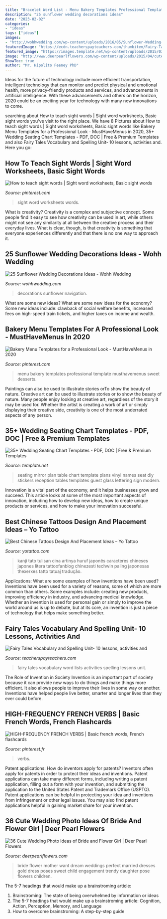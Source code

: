 ```yaml
---
title: "Bracelet Word List - Menu Bakery Templates Professional Template Musthavemenus Sweet Desserts"
description: "25 sunflower wedding decorations ideas"
date: "2023-02-02"
categories:
- "ideas"
tags: ["ideas"]
images:
- "http://wohhwedding.com/wp-content/uploads/2016/05/Sunflower-Wedding-Decorations-Ideas.jpg"
featuredImage: "https://ecdn.teacherspayteachers.com/thumbitem/Fairy-Tales-Vocabulary-and-Spelling-Unit-10-lessons-activities-and-word-lists-086067200-1373076978-1551406251/original-757976-2.jpg"
featured_image: "https://images.template.net/wp-content/uploads/2015/03/18054224/Wedding-Seating-Chart-Mirror1.jpg"
image: "http://www.deerpearlflowers.com/wp-content/uploads/2015/04/cute-wedding-photo-ideas-bride-and-little-flower-girl.jpg"
ShowToc: true
author: "Mr. Hipolito Feeney PhD"
---
```



Ideas for the future of technology include more efficient transportation, intelligent technology that can monitor and predict physical and emotional health, more privacy-friendly products and services, and advancements in artificial intelligence. With these advancements and others on the horizon, 2020 could be an exciting year for technology with many new innovations to come.

	

		
searching about How to teach sight words | Sight word worksheets, Basic sight words you've visit to the right place. We have 8 Pictures about How to teach sight words | Sight word worksheets, Basic sight words like Bakery Menu Templates for a Professional Look - MustHaveMenus in 2020, 35+ Wedding Seating Chart Templates - PDF, DOC | Free &amp; Premium Templates and also Fairy Tales Vocabulary and Spelling Unit- 10 lessons, activities and. Here you go:
		
    
## How To Teach Sight Words | Sight Word Worksheets, Basic Sight Words

<img loading=lazy src="https://i.pinimg.com/736x/4c/6f/e0/4c6fe066285f95e7bda9761512fdcf01.jpg" onerror="this.onerror=null;this.src='https://tse4.mm.bing.net/th?id=OIP.7xcSlRV093xAAB7oWmdgmwHaJ4&amp;pid=15.1';" alt="How to teach sight words | Sight word worksheets, Basic sight words">

_Source: pinterest.com_

>sight word worksheets words. 

	

What is creativity?
Creativity is a complex and subjective concept. Some people find it easy to see how creativity can be used in art, while others might not see any similarity at all between the creative process and their everyday lives. What is clear, though, is that creativity is something that everyone experiences differently and that there is no one way to approach it.

    
## 25 Sunflower Wedding Decorations Ideas - Wohh Wedding

<img loading=lazy src="http://wohhwedding.com/wp-content/uploads/2016/05/Sunflower-Wedding-Decorations-Ideas.jpg" onerror="this.onerror=null;this.src='https://tse3.mm.bing.net/th?id=OIP.BTQyJNzVY6iwv-WS87_tjgHaKV&amp;pid=15.1';" alt="25 Sunflower Wedding Decorations Ideas - Wohh Wedding">

_Source: wohhwedding.com_

>decorations sunflower navigation. 

	

What are some new ideas?
What are some new ideas for the economy? 
Some new ideas include: clawback of social welfare benefits, increased fees on high-speed train tickets, and higher taxes on income and wealth.

    
## Bakery Menu Templates For A Professional Look - MustHaveMenus In 2020

<img loading=lazy src="https://i.pinimg.com/736x/9b/05/cf/9b05cf9c2f24c69ab4a57d989b3cf4b2.jpg" onerror="this.onerror=null;this.src='https://tse2.mm.bing.net/th?id=OIP.8V15XnGDi5dDYTJyC0J0ywAAAA&amp;pid=15.1';" alt="Bakery Menu Templates for a Professional Look - MustHaveMenus in 2020">

_Source: pinterest.com_

>menu bakery templates professional template musthavemenus sweet desserts. 

	

Paintings can also be used to illustrate stories orTo show the beauty of nature.
Creative art can be used to illustrate stories or to show the beauty of nature. Many people enjoy looking at creative art, regardless of the story it may be used for. Whether the artist is creating a work of art or simply displaying their creative side, creativity is one of the most underrated aspects of any person.

    
## 35+ Wedding Seating Chart Templates - PDF, DOC | Free &amp; Premium Templates

<img loading=lazy src="https://images.template.net/wp-content/uploads/2015/03/18054224/Wedding-Seating-Chart-Mirror1.jpg" onerror="this.onerror=null;this.src='https://tse4.mm.bing.net/th?id=OIP.8vngSQJ1Sz04BscQZVMw7AHaK4&amp;pid=15.1';" alt="35+ Wedding Seating Chart Templates - PDF, DOC | Free &amp; Premium Templates">

_Source: template.net_

>seating mirror plan table chart template plans vinyl names seat diy stickers reception tables templates guest glass lettering sign modern. 

	

Innovation is a vital part of the economy, and it helps businesses grow and succeed. This article looks at some of the most important aspects of innovation, including how to develop new ideas, how to create unique products or services, and how to make your innovation successful.

    
## Best Chinese Tattoos Design And Placement Ideas – Yo Tattoo

<img loading=lazy src="http://yotattoo.com/wp-content/uploads/2016/02/Chinese-Tattoo-Designs-for-Men.jpg" onerror="this.onerror=null;this.src='https://tse1.mm.bing.net/th?id=OIP.tqn0wX6-CzpZtZ-6nJftmgHaJ4&amp;pid=15.1';" alt="Best Chinese Tattoos Design And Placement Ideas – Yo Tattoo">

_Source: yotattoo.com_

>kanji tato tulisan cina artinya huruf japonês caracteres chineses japones litera tattoofanblog chinezesti techwin paling japonesas thexerxes tatto tatuaj tradução. 

	

Applications: What are some examples of how inventions have been used?
Inventions have been used for a variety of reasons, some of which are more common than others. Some examples include: creating new products, improving efficiency in industry, and advancing medical knowledge. Whether an invention is used for personal gain or simply to improve the world around us is up to debate, but at its core, an invention is just a piece of technology that helps make something better.

    
## Fairy Tales Vocabulary And Spelling Unit- 10 Lessons, Activities And

<img loading=lazy src="https://ecdn.teacherspayteachers.com/thumbitem/Fairy-Tales-Vocabulary-and-Spelling-Unit-10-lessons-activities-and-word-lists-086067200-1373076978-1551406251/original-757976-2.jpg" onerror="this.onerror=null;this.src='https://tse3.mm.bing.net/th?id=OIP.5W3ESroZ6qgMHcm29dhYaAAAAA&amp;pid=15.1';" alt="Fairy Tales Vocabulary and Spelling Unit- 10 lessons, activities and">

_Source: teacherspayteachers.com_

>fairy tales vocabulary word lists activities spelling lessons unit. 

	

The Role of Invention in Society
Invention is an important part of society because it can provide new ways to do things and make things more efficient. It also allows people to improve their lives in some way or another. Inventions have helped people live better, smarter and longer lives than they ever could before.

    
## HIGH-FREQUENCY FRENCH VERBS | Basic French Words, French Flashcards

<img loading=lazy src="https://i.pinimg.com/736x/c7/4f/13/c74f1393e83d6fbdf311adf5ae39d992.jpg" onerror="this.onerror=null;this.src='https://tse2.mm.bing.net/th?id=OIP.6yANeXb8_SC_XnpzNsAr6AAAAA&amp;pid=15.1';" alt="HIGH-FREQUENCY FRENCH VERBS | Basic french words, French flashcards">

_Source: pinterest.fr_

>verbs. 

	

Patent applications: How do inventors apply for patents?
Inventors often apply for patents in order to protect their ideas and inventions. Patent applications can take many different forms, including writing a patent application, filling out a form with your invention, and submitting the application to the United States Patent and Trademark Office (USPTO). 
Patent applications can be helpful in protecting your idea and inventions from infringement or other legal issues. You may also find patent applications helpful in gaining market share for your invention.

    
## 36 Cute Wedding Photo Ideas Of Bride And Flower Girl | Deer Pearl Flowers

<img loading=lazy src="http://www.deerpearlflowers.com/wp-content/uploads/2015/04/cute-wedding-photo-ideas-bride-and-little-flower-girl.jpg" onerror="this.onerror=null;this.src='https://tse3.mm.bing.net/th?id=OIP.5vjDRHN0GOjkOAeaD40tkgHaLZ&amp;pid=15.1';" alt="36 Cute Wedding Photo Ideas of Bride and Flower Girl | Deer Pearl Flowers">

_Source: deerpearlflowers.com_

>bride flower mother want dream weddings perfect married dresses gold dress poses sweet child engagement trendy daughter pose flowers children. 

	

The 5-7 headings that would make up a brainstroming article:
1. Brainstroming: The state of being overwhelmed by information or ideas
2. The 5-7 headings that would make up a brainstroming article: Cognition, Action, Perception, Memory, and Language
3. How to overcome brainstroming: A step-by-step guide

